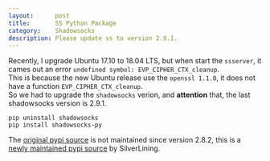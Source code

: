```yaml
---
layout:      post
title:       SS Python Package
category:    Shadowsocks
description: Please update ss to version 2.9.1.
---
```


Recently, I upgrade Ubuntu 17.10 to 18.04 LTS, but when start the `ssserver`, it cames out an error `undefined symbol: EVP_CIPHER_CTX_cleanup`.  
This is because the new Ubuntu release use the `openssl 1.1.0`, it does not have a function `EVP_CIPHER_CTX_cleanup`.  
So we had to upgrade the `shadowsocks` verion, and **attention** that, the last shadowsocks version is 2.9.1.  

```
pip uninstall shadowsocks
pip install shadowsocks-py
```

The [original pypi source](https://pypi.org/project/shadowsocks/) is not maintained since version 2.8.2, this is a [newly maintained pypi source](https://pypi.org/project/shadowsocks-py/) by SilverLining.
